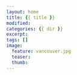 ```yaml
---
layout: home
title: {{ title }}
modified:
categories: {{ dir }}
excerpt:
tags: []
image:
  feature: vancouver.jpg
  teaser:
  thumb:
---
```

